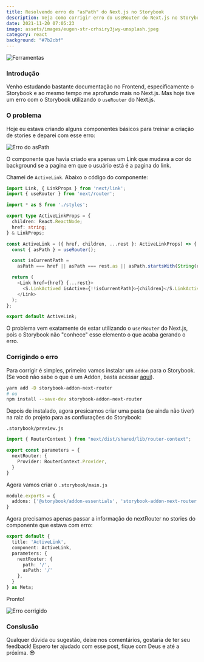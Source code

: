 ```yaml
---
title: Resolvendo erro do "asPath" do Next.js no Storybook
description: Veja como corrigir erro do useRouter do Next.js no Storybook
date: 2021-11-20 07:05:23
image: assets/images/eugen-str-crhsiry3jwy-unsplash.jpeg
category: react
background: "#7b2cbf"
---
```

![Ferramentas ](assets/images/eugen-str-crhsiry3jwy-unsplash.jpeg "Fixing problems")

### Introdução

Venho estudando bastante documentação no Frontend, especificamente o Storybook e ao mesmo tempo me aprofundo mais no Next.js. Mas hoje tive um erro com o Storybook utilizando o `useRouter` do Next.js.

### O problema

Hoje eu estava criando alguns componentes básicos para treinar a criação de stories e deparei com esse erro:

![Erro do asPath](assets/images/image-error.png "Erro do asPath")

O componente que havia criado era apenas um Link que mudava a cor do background se a pagina em que o usuário está é a pagina do link.

Chamei de `ActiveLink`. Abaixo o código do componente:

```typescript
import Link, { LinkProps } from 'next/link';
import { useRouter } from 'next/router';

import * as S from './styles';

export type ActiveLinkProps = {
  children: React.ReactNode;
  href: string;
} & LinkProps;

const ActiveLink = ({ href, children, ...rest }: ActiveLinkProps) => {
  const { asPath } = useRouter();

  const isCurrentPath =
    asPath === href || asPath === rest.as || asPath.startsWith(String(rest.as));

  return (
    <Link href={href} {...rest}>
      <S.LinkActived isActive={!!isCurrentPath}>{children}</S.LinkActived>
    </Link>
  );
};

export default ActiveLink;
```

O problema vem exatamente de estar utilizando o `userRouter` do Next.js, pois o Storybook não "conhece" esse elemento o que acaba gerando o erro.

### Corrigindo o erro

Para corrigir é simples, primeiro vamos instalar um `addon` para o Storybook. (Se você não sabe o que é um Addon, basta acessar [aqui](https://storybook.js.org/addons)).

```bash
yarn add -D storybook-addon-next-router
# ou
npm install --save-dev storybook-addon-next-router
```

Depois de instalado, agora presicamos criar uma pasta (se ainda não tiver) na raiz do projeto para as confiurações do Storybook:

`.storybook/preview.js`

```typescript
import { RouterContext } from "next/dist/shared/lib/router-context";

export const parameters = {
  nextRouter: {
    Provider: RouterContext.Provider,
  }
}
```

Agora vamos criar o `.storybook/main.js`

```typescript
module.exports = {
  addons: ['@storybook/addon-essentials', 'storybook-addon-next-router'],
}
```

Agora precisamos apenas passar a informação do nextRouter no stories do componente que estava com erro:

```typescript
export default {
  title: 'ActiveLink',
  component: ActiveLink,
  parameters: {
    nextRouter: {
      path: '/',
      asPath: '/'
    },
  }
} as Meta;
```

Pronto!

![Erro corrigido](assets/images/screen-shot-2021-11-20-at-7.11.21-am.png "Erro corrigido")

### Conslusão

Qualquer dúvida ou sugestão, deixe nos comentários, gostaria de ter seu feedback! Espero ter ajudado com esse post, fique com Deus e até a próxima. 😎